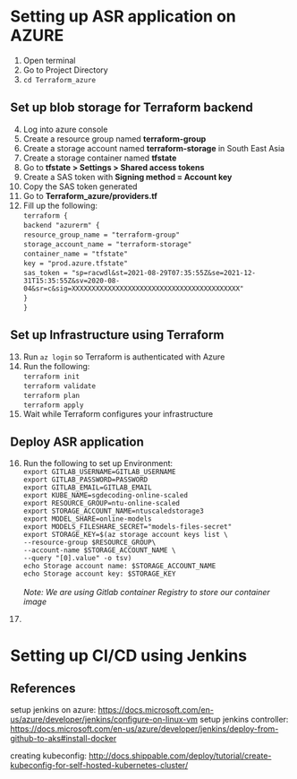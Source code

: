 # Setting up ASR application on AZURE
1. Open terminal
2. Go to Project Directory
3. `cd Terraform_azure`
## Set up blob storage for Terraform backend
4. Log into azure console
5. Create a resource group named **terraform-group**
6. Create a storage account named **terraform-storage** in South East Asia
7. Create a storage container named **tfstate**
8. Go to **tfstate > Settings > Shared access tokens**
9. Create a SAS token with **Signing method = Account key**
10. Copy the SAS token generated
11. Go to **Terraform_azure/providers.tf** 
12. Fill up the following:<br />
`terraform { `<br />
`backend "azurerm" { `<br />
`resource_group_name = "terraform-group"`<br />
`storage_account_name = "terraform-storage"`<br />
`container_name = "tfstate"`<br />
`key = "prod.azure.tfstate"`<br />
`sas_token = "sp=racwdl&st=2021-08-29T07:35:55Z&se=2021-12-31T15:35:55Z&sv=2020-08-04&sr=c&sig=XXXXXXXXXXXXXXXXXXXXXXXXXXXXXXXXXXXXXXXXXX"`<br />
`}`<br />
`}`

## Set up Infrastructure using Terraform
13. Run `az login` so Terraform is authenticated with Azure
14. Run the following: <br/>
`terraform init` <br/>
`terraform validate` <br/>
`terraform plan` <br/>
`terraform apply` <br/>
15. Wait while Terraform configures your infrastructure
 
## Deploy ASR application
16. Run the following to set up Environment: <br />
`export GITLAB_USERNAME=GITLAB_USERNAME`<br />
`export GITLAB_PASSWORD=PASSWORD`<br />
`export GITLAB_EMAIL=GITLAB_EMAIL`<br />
`export KUBE_NAME=sgdecoding-online-scaled`<br />
`export RESOURCE_GROUP=ntu-online-scaled`<br />
`export STORAGE_ACCOUNT_NAME=ntuscaledstorage3`<br />
`export MODEL_SHARE=online-models`<br />
`export MODELS_FILESHARE_SECRET="models-files-secret"`<br />
`export STORAGE_KEY=$(az storage account keys list \`<br />
`--resource-group $RESOURCE_GROUP\`<br />
`--account-name $STORAGE_ACCOUNT_NAME \`<br />
`--query "[0].value" -o tsv)`<br />
`echo Storage account name: $STORAGE_ACCOUNT_NAME`<br />
`echo Storage account key: $STORAGE_KEY`<br /><br>
_Note: We are using Gitlab container Registry to store our container image_

17. 

# Setting up CI/CD using Jenkins




## References

setup jenkins on azure:
https://docs.microsoft.com/en-us/azure/developer/jenkins/configure-on-linux-vm
setup jenkins controller:
https://docs.microsoft.com/en-us/azure/developer/jenkins/deploy-from-github-to-aks#install-docker

creating kubeconfig:
http://docs.shippable.com/deploy/tutorial/create-kubeconfig-for-self-hosted-kubernetes-cluster/

